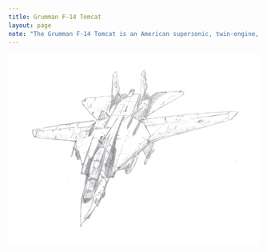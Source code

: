 ```yaml
---
title: Grumman F-14 Tomcat
layout: page
note: "The Grumman F-14 Tomcat is an American supersonic, twin-engine, two-seat, twin-tail, variable-sweep wing fighter aircraft. It was the first such U.S. jet fighter with twin tails. The Tomcat was developed for the United States Navy's Naval Fighter Experimental (VFX) program after the collapse of the F-111B project. The F-14 was the first of the American Teen Series fighters, which were designed incorporating air combat experience against MiG fighters during the Vietnam War."
---
```


<img src="/assets/pages/art/images/plane1.png">
